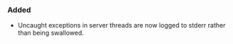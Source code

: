 ### Added

- Uncaught exceptions in server threads are now logged to stderr rather than
  being swallowed.
